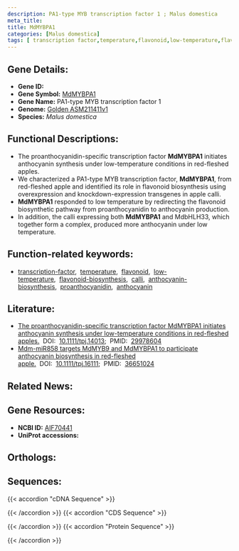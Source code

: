 ```yaml
---
description: PA1-type MYB transcription factor 1 ; Malus domestica
meta_title:
title: MdMYBPA1
categories: [Malus domestica]
tags: [ transcription factor,temperature,flavonoid,low-temperature,flavonoid biosynthesis,calli,anthocyanin biosynthesis,proanthocyanidin,anthocyanin ]
---
```


## Gene Details:
- **Gene ID:** []()
- **Gene Symbol:** <u>MdMYBPA1</u>
- **Gene Name:** PA1-type MYB transcription factor 1
- **Genome:** [Golden ASM211411v1](https://ensembl.gramene.org/Malus_domestica_golden/Info/Index)
- **Species:** *Malus domestica*

## Functional Descriptions:
   - The proanthocyanidin-specific transcription factor **MdMYBPA1** initiates anthocyanin synthesis under low-temperature conditions in red-fleshed apples.
   - We characterized a PA1-type MYB transcription factor, **MdMYBPA1**, from red-fleshed apple and identified its role in flavonoid biosynthesis using overexpression and knockdown-expression transgenes in apple calli.
   - **MdMYBPA1** responded to low temperature by redirecting the flavonoid biosynthetic pathway from proanthocyanidin to anthocyanin production.
   - In addition, the calli expressing both **MdMYBPA1** and MdbHLH33, which together form a complex, produced more anthocyanin under low temperature.

## Function-related keywords:
   - [transcription-factor](/tags/transcription-factor/),&nbsp;&nbsp;[temperature](/tags/temperature/),&nbsp;&nbsp;[flavonoid](/tags/flavonoid/),&nbsp;&nbsp;[low-temperature](/tags/low-temperature/),&nbsp;&nbsp;[flavonoid-biosynthesis](/tags/flavonoid-biosynthesis/),&nbsp;&nbsp;[calli](/tags/calli/),&nbsp;&nbsp;[anthocyanin-biosynthesis](/tags/anthocyanin-biosynthesis/),&nbsp;&nbsp;[proanthocyanidin](/tags/proanthocyanidin/),&nbsp;&nbsp;[anthocyanin](/tags/anthocyanin/)

## Literature:
   - [The proanthocyanidin-specific transcription factor MdMYBPA1 initiates anthocyanin synthesis under low-temperature conditions in red-fleshed apples.](https://doi.org/10.1111/tpj.14013)&nbsp;&nbsp;DOI:&nbsp;&nbsp;[10.1111/tpj.14013](https://doi.org/10.1111/tpj.14013);&nbsp;&nbsp;PMID:&nbsp;&nbsp;[29978604](https://pubmed.ncbi.nlm.nih.gov/29978604/)
   - [Mdm-miR858 targets MdMYB9 and MdMYBPA1 to participate anthocyanin biosynthesis in red-fleshed apple.](https://doi.org/10.1111/tpj.16111)&nbsp;&nbsp;DOI:&nbsp;&nbsp;[10.1111/tpj.16111](https://doi.org/10.1111/tpj.16111);&nbsp;&nbsp;PMID:&nbsp;&nbsp;[36651024](https://pubmed.ncbi.nlm.nih.gov/36651024/)

## Related News:

## Gene Resources:
- **NCBI ID:**  [AIF70441](https://www.ncbi.nlm.nih.gov/gene/?term=AIF70441)
- **UniProt accessions:**  [](https://www.uniprot.org/uniprotkb//entry)

## Orthologs:

## Sequences:
{{< accordion "cDNA Sequence" >}}

{{< /accordion >}}
{{< accordion "CDS Sequence" >}}

{{< /accordion >}}
{{< accordion "Protein Sequence" >}}

{{< /accordion >}}
